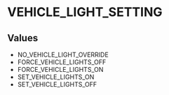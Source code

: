 # VEHICLE_LIGHT_SETTING

## Values
* NO_VEHICLE_LIGHT_OVERRIDE
* FORCE_VEHICLE_LIGHTS_OFF
* FORCE_VEHICLE_LIGHTS_ON
* SET_VEHICLE_LIGHTS_ON
* SET_VEHICLE_LIGHTS_OFF
